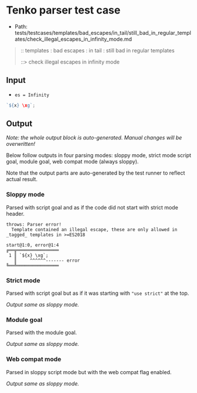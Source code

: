 # Tenko parser test case

- Path: tests/testcases/templates/bad_escapes/in_tail/still_bad_in_regular_templates/check_illegal_escapes_in_infinity_mode.md

> :: templates : bad escapes : in tail : still bad in regular templates
>
> ::> check illegal escapes in infinity mode

## Input

- `es = Infinity`

`````js
`${x} \xg`;
`````

## Output

_Note: the whole output block is auto-generated. Manual changes will be overwritten!_

Below follow outputs in four parsing modes: sloppy mode, strict mode script goal, module goal, web compat mode (always sloppy).

Note that the output parts are auto-generated by the test runner to reflect actual result.

### Sloppy mode

Parsed with script goal and as if the code did not start with strict mode header.

`````
throws: Parser error!
  Template contained an illegal escape, these are only allowed in _tagged_ templates in >=ES2018

start@1:0, error@1:4
╔══╦════════════════
 1 ║ `${x} \xg`;
   ║     ^^^^^^------- error
╚══╩════════════════

`````

### Strict mode

Parsed with script goal but as if it was starting with `"use strict"` at the top.

_Output same as sloppy mode._

### Module goal

Parsed with the module goal.

_Output same as sloppy mode._

### Web compat mode

Parsed in sloppy script mode but with the web compat flag enabled.

_Output same as sloppy mode._
